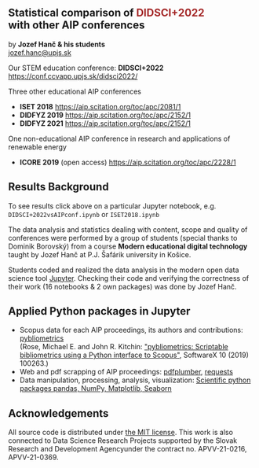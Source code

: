 ## Statistical comparison of <font color=brown>DIDSCI+2022</font> <br> with other AIP conferences
by **Jozef Hanč & his students**  
<jozef.hanc@upjs.sk>

Our STEM education conference: **DIDSCI+2022** https://conf.ccvapp.upjs.sk/didsci2022/

Three other educational AIP conferences 
- **ISET 2018** https://aip.scitation.org/toc/apc/2081/1
- **DIDFYZ 2019** https://aip.scitation.org/toc/apc/2152/1
- **DIDFYZ 2021** https://aip.scitation.org/toc/apc/2152/1

One non-educational AIP conference in research and applications of renewable energy
- **ICORE 2019** (open access) https://aip.scitation.org/toc/apc/2228/1


## Results Background

To see results click above on a particular Jupyter notebook, e.g. `DIDSCI+2022vsAIPconf.ipynb` or `ISET2018.ipynb`

The data analysis and statistics dealing with content, scope and quality of conferences were performed by a group of students (special thanks to Dominik Borovský) from a course **Modern educational digital technology** taught by Jozef Hanč at P.J. Šafárik university in Košice.
 
Students coded and realized the data analysis in the modern open data science tool [Jupyter](https://jupyter.org/). Checking their code and verifying the correctness of their work (16 notebooks & 2 own packages) was done by Jozef Hanč. 

## Applied Python packages in Jupyter
- Scopus data for each AIP proceedings, its authors and contributions: [pybliometrics]( https://github.com/pybliometrics-dev/pybliometrics)  
(Rose, Michael E. and John R. Kitchin: ["pybliometrics: Scriptable bibliometrics using a Python interface to Scopus"](https://github.com/pybliometrics-dev/pybliometrics/blob/master/meta/1-s2.0-S2352711019300573-main.pdf), SoftwareX 10 (2019) 100263.)
- Web and pdf scrapping of AIP proceedings: [pdfplumber](https://github.com/jsvine/pdfplumber), [requests](https://requests.readthedocs.io/en/latest/)
- Data manipulation, processing, analysis, visualization: [Scientific python packages pandas, NumPy, Matplotlib, Seaborn](https://projects.scipy.org/) 

## Acknowledgements
All source code is distributed under [the MIT license](https://choosealicense.com/licenses/mit/).
This work is also connected to Data Science Research Projects supported by the Slovak Research and Development Agencyunder the contract no. APVV-21-0216, APVV-21-0369.
